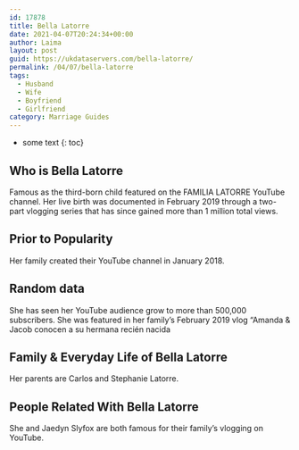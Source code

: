 ```yaml
---
id: 17878
title: Bella Latorre
date: 2021-04-07T20:24:34+00:00
author: Laima
layout: post
guid: https://ukdataservers.com/bella-latorre/
permalink: /04/07/bella-latorre
tags:
  - Husband
  - Wife
  - Boyfriend
  - Girlfriend
category: Marriage Guides
---
```


* some text
{: toc}


## Who is Bella Latorre
                  
                  
                  
Famous as the third-born child featured on the FAMILIA LATORRE YouTube channel. Her live birth was documented in February 2019 through a two-part vlogging series that has since gained more than 1 million total views. 
                  
              
            
              
            
                
                
                
## Prior to Popularity
                  
                  
                  
Her family created their YouTube channel in January 2018.
                  
              
            
              
            
                
                
                
## Random data
                  
                  
                  
She has seen her YouTube audience grow to more than 500,000 subscribers. She was featured in her family&#8217;s February 2019 vlog &#8220;Amanda & Jacob conocen a su hermana recién nacida
                  
              
            
              
            
                
                
                
## Family & Everyday Life of Bella Latorre
                  
                  
                  
Her parents are Carlos and Stephanie Latorre.
                  
              
            
              
            
                
                
                
## People Related With Bella Latorre
                  
                  
                  
She and Jaedyn Slyfox are both famous for their family&#8217;s vlogging on YouTube. 
                  
              
            
              
            
                
              
            
              
              
            
            
              
            
          
          
          